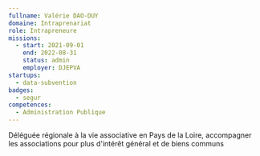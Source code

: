 ```yaml
---
fullname: Valérie DAO-DUY
domaine: Intraprenariat
role: Intrapreneure
missions:
  - start: 2021-09-01
    end: 2022-08-31
    status: admin
    employer: DJEPVA
startups:
  - data-subvention
badges:
  - segur
competences:
  - Administration Publique
---
```

Déléguée régionale à la vie associative en Pays de la Loire, accompagner les associations pour plus d'intérêt général et de biens communs